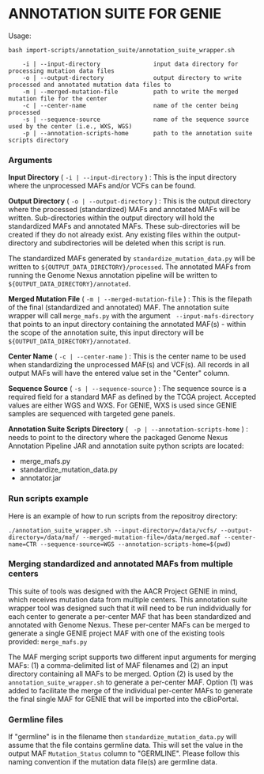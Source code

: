 # ANNOTATION SUITE FOR GENIE

Usage:

```
bash import-scripts/annotation_suite/annotation_suite_wrapper.sh

    -i | --input-directory               input data directory for processing mutation data files
    -o | --output-directory              output directory to write processed and annotated mutation data files to
    -m | --merged-mutation-file          path to write the merged mutation file for the center
    -c | --center-name                   name of the center being processed
    -s | --sequence-source               name of the sequence source used by the center (i.e., WXS, WGS)
    -p | --annotation-scripts-home       path to the annotation suite scripts directory
```

### Arguments

**Input Directory** ( `-i | --input-directory` ) : This is the input directory where the unprocessed MAFs and/or VCFs can be found.

**Output Directory** ( `-o | --output-directory` ) : This is the output directory where the processed (standardized) MAFs and annotated MAFs will be written. Sub-directories within the output directory will hold the standardized MAFs and annotated MAFs. These sub-directories will be created if they do not already exist. Any existing files within the output-directory and subdirectories will be deleted when this script is run.

The standardized MAFs generated by `standardize_mutation_data.py` will be written to `${OUTPUT_DATA_DIRECTORY}/processed`. The annotated MAFs from running the Genome Nexus annotation pipeline will be written to `${OUTPUT_DATA_DIRECTORY}/annotated`.

**Merged Mutation File** ( `-m | --merged-mutation-file` ) : This is the filepath of the final (standardized and annotated) MAF. The annotation suite wrapper will call `merge_mafs.py` with the argument ` --input-mafs-directory` that points to an input directory containing the annotated MAF(s) - within the scope of the annotation suite, this input directory will be `${OUTPUT_DATA_DIRECTORY}/annotated`.

**Center Name** ( `-c | --center-name` ) : This is the center name to be used when standardizing the unprocessed MAF(s) and VCF(s). All records in all output MAFs will have the entered value set in the "Center" column.

**Sequence Source** ( `-s | --sequence-source` ) : The sequence source is a required field for a standard MAF as defined by the TCGA project. Accepted values are either WGS and WXS. For GENIE, WXS is used since GENIE samples are sequenced with targeted gene panels.

**Annotation Suite Scripts Directory** ( ` -p | --annotation-scripts-home` ) : needs to point to the directory where the packaged Genome Nexus Annotation Pipeline JAR and annotation suite python scripts are located:

- merge_mafs.py
- standardize_mutation_data.py
- annotator.jar

### Run scripts example

Here is an example of how to run scripts from the repositroy directory:

```
./annotation_suite_wrapper.sh --input-directory=/data/vcfs/ --output-directory=/data/maf/ --merged-mutation-file=/data/merged.maf --center-name=CTR --sequence-source=WGS --annotation-scripts-home=$(pwd)
```

### Merging standardized and annotated MAFs from multiple centers

This suite of tools was designed with the AACR Project GENIE in mind, which receives mutation data from multiple centers. This annotation suite wrapper tool was designed such that it will need to be run indidvidually for each center to generate a per-center MAF that has been standardized and annotated with Genome Nexus. These per-center MAFs can be merged to generate a single GENIE project MAF with one of the existing tools provided: `merge_mafs.py`

The MAF merging script supports two different input arguments for merging MAFs: (1) a comma-delimited list of MAF filenames and (2) an input directory containing all MAFs to be merged. Option (2) is used by the `annotation_suite_wrapper.sh` to generate a per-center MAF. Option (1) was added to facilitate the merge of the individual per-center MAFs to generate the final single MAF for GENIE that will be imported into the cBioPortal.


### Germline files

If "germline" is in the filename then `standardize_mutation_data.py` will assume that the file contains germline data. This will set the value in the output MAF `Mutation_Status` column to "GERMLINE". Please follow this naming convention if the mutation data file(s) are germline data.
